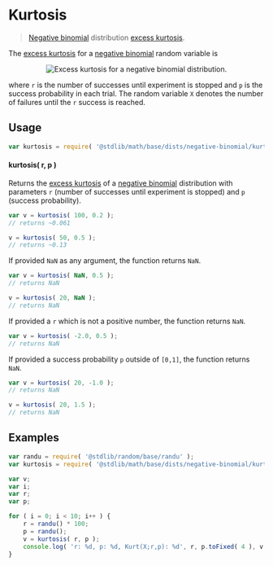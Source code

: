 # Kurtosis

> [Negative binomial][negative-binomial-distribution] distribution [excess kurtosis][kurtosis].

<!-- Section to include introductory text. Make sure to keep an empty line after the intro `section` element and another before the `/section` close. -->

<section class="intro">

The [excess kurtosis][kurtosis] for a [negative binomial][negative-binomial-distribution] random variable is

<!-- <equation class="equation" label="eq:negative_binomial_kurtosis" align="center" raw="\operatorname{Kurt}\left( X \right) = \frac{6}{r} + \frac{(1-p)^{2}}{pr}" alt="Excess kurtosis for a negative binomial distribution."> -->

<div class="equation" align="center" data-raw-text="\operatorname{Kurt}\left( X \right) = \frac{6}{r} + \frac{(1-p)^{2}}{pr}" data-equation="eq:negative_binomial_kurtosis">
    <img src="https://cdn.rawgit.com/stdlib-js/stdlib/6c7e930588674097b03b3201c5d368532bba6c67/lib/node_modules/@stdlib/math/base/dists/negative-binomial/kurtosis/docs/img/equation_negative_binomial_kurtosis.svg" alt="Excess kurtosis for a negative binomial distribution.">
    <br>
</div>

<!-- </equation> -->

where `r` is the number of successes until experiment is stopped and `p` is the success probability in each trial. The random variable `X` denotes the number of failures until the `r` success is reached. 

</section>

<!-- /.intro -->

<!-- Package usage documentation. -->

<section class="usage">

## Usage

```javascript
var kurtosis = require( '@stdlib/math/base/dists/negative-binomial/kurtosis' );
```

#### kurtosis( r, p )

Returns the [excess kurtosis][kurtosis] of a [negative binomial][negative-binomial-distribution] distribution with parameters `r` (number of successes until experiment is stopped) and `p` (success probability).

```javascript
var v = kurtosis( 100, 0.2 );
// returns ~0.061

v = kurtosis( 50, 0.5 );
// returns ~0.13
```

If provided `NaN` as any argument, the function returns `NaN`.

```javascript
var v = kurtosis( NaN, 0.5 );
// returns NaN

v = kurtosis( 20, NaN );
// returns NaN
```

If provided a `r` which is not a positive number, the function returns `NaN`.

```javascript
var v = kurtosis( -2.0, 0.5 );
// returns NaN
```

If provided a success probability `p` outside of `[0,1]`, the function returns `NaN`.

```javascript
var v = kurtosis( 20, -1.0 );
// returns NaN

v = kurtosis( 20, 1.5 );
// returns NaN
```

</section>

<!-- /.usage -->

<!-- Package usage notes. Make sure to keep an empty line after the `section` element and another before the `/section` close. -->

<section class="notes">

</section>

<!-- /.notes -->

<!-- Package usage examples. -->

<section class="examples">

## Examples

```javascript
var randu = require( '@stdlib/random/base/randu' );
var kurtosis = require( '@stdlib/math/base/dists/negative-binomial/kurtosis' );

var v;
var i;
var r;
var p;

for ( i = 0; i < 10; i++ ) {
    r = randu() * 100;
    p = randu();
    v = kurtosis( r, p );
    console.log( 'r: %d, p: %d, Kurt(X;r,p): %d', r, p.toFixed( 4 ), v.toFixed( 4 ) );
}
```

</section>

<!-- /.examples -->

<!-- Section to include cited references. If references are included, add a horizontal rule *before* the section. Make sure to keep an empty line after the `section` element and another before the `/section` close. -->

<section class="references">

</section>

<!-- /.references -->

<!-- Section for all links. Make sure to keep an empty line after the `section` element and another before the `/section` close. -->

<section class="links">

[negative-binomial-distribution]: https://en.wikipedia.org/wiki/Negative_binomial_distribution

[kurtosis]: https://en.wikipedia.org/wiki/Kurtosis

</section>

<!-- /.links -->
